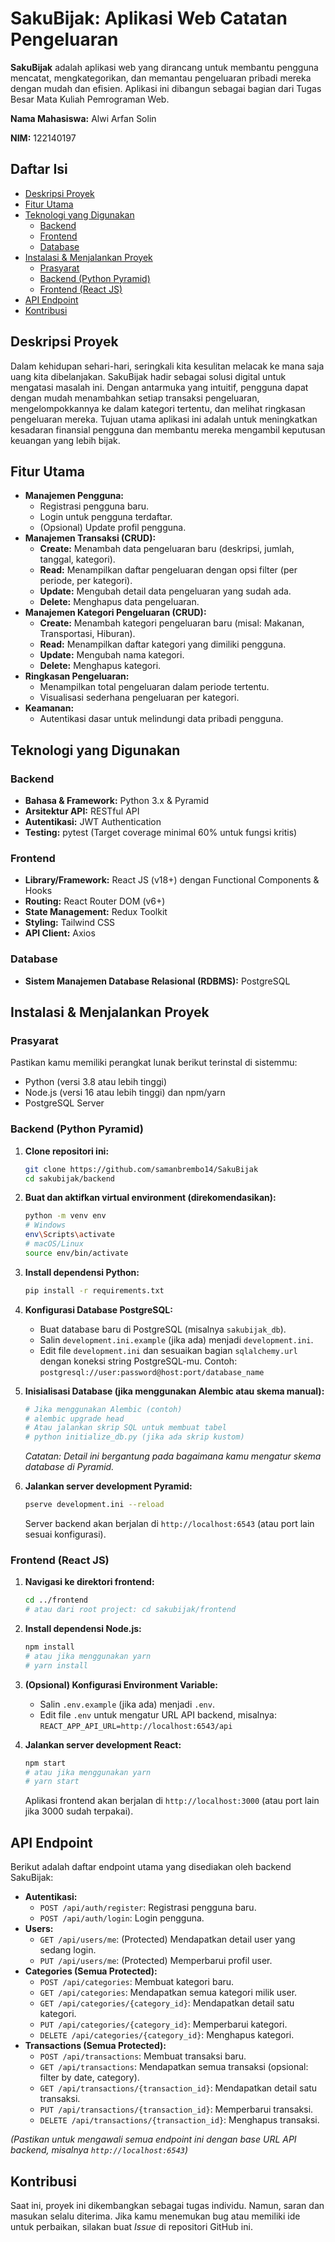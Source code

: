 # SakuBijak: Aplikasi Web Catatan Pengeluaran

**SakuBijak** adalah aplikasi web yang dirancang untuk membantu pengguna mencatat, mengkategorikan, dan memantau pengeluaran pribadi mereka dengan mudah dan efisien. Aplikasi ini dibangun sebagai bagian dari Tugas Besar Mata Kuliah Pemrograman Web.

**Nama Mahasiswa:** Alwi Arfan Solin

**NIM:** 122140197

## Daftar Isi

- [Deskripsi Proyek](#deskripsi-proyek)
- [Fitur Utama](#fitur-utama)
- [Teknologi yang Digunakan](#teknologi-yang-digunakan)
  - [Backend](#backend)
  - [Frontend](#frontend)
  - [Database](#database)
- [Instalasi & Menjalankan Proyek](#instalasi--menjalankan-proyek)
  - [Prasyarat](#prasyarat)
  - [Backend (Python Pyramid)](#backend-python-pyramid)
  - [Frontend (React JS)](#frontend-react-js)
- [API Endpoint](#api-endpoint)
- [Kontribusi](#kontribusi)

## Deskripsi Proyek

Dalam kehidupan sehari-hari, seringkali kita kesulitan melacak ke mana saja uang kita dibelanjakan. SakuBijak hadir sebagai solusi digital untuk mengatasi masalah ini. Dengan antarmuka yang intuitif, pengguna dapat dengan mudah menambahkan setiap transaksi pengeluaran, mengelompokkannya ke dalam kategori tertentu, dan melihat ringkasan pengeluaran mereka. Tujuan utama aplikasi ini adalah untuk meningkatkan kesadaran finansial pengguna dan membantu mereka mengambil keputusan keuangan yang lebih bijak.

## Fitur Utama

- **Manajemen Pengguna:**
  - Registrasi pengguna baru.
  - Login untuk pengguna terdaftar.
  - (Opsional) Update profil pengguna.
- **Manajemen Transaksi (CRUD):**
  - **Create:** Menambah data pengeluaran baru (deskripsi, jumlah, tanggal, kategori).
  - **Read:** Menampilkan daftar pengeluaran dengan opsi filter (per periode, per kategori).
  - **Update:** Mengubah detail data pengeluaran yang sudah ada.
  - **Delete:** Menghapus data pengeluaran.
- **Manajemen Kategori Pengeluaran (CRUD):**
  - **Create:** Menambah kategori pengeluaran baru (misal: Makanan, Transportasi, Hiburan).
  - **Read:** Menampilkan daftar kategori yang dimiliki pengguna.
  - **Update:** Mengubah nama kategori.
  - **Delete:** Menghapus kategori.
- **Ringkasan Pengeluaran:**
  - Menampilkan total pengeluaran dalam periode tertentu.
  - Visualisasi sederhana pengeluaran per kategori.
- **Keamanan:**
  - Autentikasi dasar untuk melindungi data pribadi pengguna.

## Teknologi yang Digunakan

### Backend

- **Bahasa & Framework:** Python 3.x & Pyramid
- **Arsitektur API:** RESTful API
- **Autentikasi:** JWT Authentication
- **Testing:** pytest (Target coverage minimal 60% untuk fungsi kritis)

### Frontend

- **Library/Framework:** React JS (v18+) dengan Functional Components & Hooks
- **Routing:** React Router DOM (v6+)
- **State Management:** Redux Toolkit
- **Styling:** Tailwind CSS
- **API Client:** Axios

### Database

- **Sistem Manajemen Database Relasional (RDBMS):** PostgreSQL


## Instalasi & Menjalankan Proyek

### Prasyarat

Pastikan kamu memiliki perangkat lunak berikut terinstal di sistemmu:
- Python (versi 3.8 atau lebih tinggi)
- Node.js (versi 16 atau lebih tinggi) dan npm/yarn
- PostgreSQL Server

### Backend (Python Pyramid)

1.  **Clone repositori ini:**
    ```bash
    git clone https://github.com/samanbrembo14/SakuBijak
    cd sakubijak/backend
    ```

2.  **Buat dan aktifkan virtual environment (direkomendasikan):**
    ```bash
    python -m venv env
    # Windows
    env\Scripts\activate
    # macOS/Linux
    source env/bin/activate
    ```

3.  **Install dependensi Python:**
    ```bash
    pip install -r requirements.txt
    ```

4.  **Konfigurasi Database PostgreSQL:**
    - Buat database baru di PostgreSQL (misalnya `sakubijak_db`).
    - Salin `development.ini.example` (jika ada) menjadi `development.ini`.
    - Edit file `development.ini` dan sesuaikan bagian `sqlalchemy.url` dengan koneksi string PostgreSQL-mu.
      Contoh: `postgresql://user:password@host:port/database_name`

5.  **Inisialisasi Database (jika menggunakan Alembic atau skema manual):**
    ```bash
    # Jika menggunakan Alembic (contoh)
    # alembic upgrade head
    # Atau jalankan skrip SQL untuk membuat tabel
    # python initialize_db.py (jika ada skrip kustom)
    ```
    *Catatan: Detail ini bergantung pada bagaimana kamu mengatur skema database di Pyramid.*

6.  **Jalankan server development Pyramid:**
    ```bash
    pserve development.ini --reload
    ```
    Server backend akan berjalan di `http://localhost:6543` (atau port lain sesuai konfigurasi).

### Frontend (React JS)

1.  **Navigasi ke direktori frontend:**
    ```bash
    cd ../frontend
    # atau dari root project: cd sakubijak/frontend
    ```

2.  **Install dependensi Node.js:**
    ```bash
    npm install
    # atau jika menggunakan yarn
    # yarn install
    ```

3.  **(Opsional) Konfigurasi Environment Variable:**
    - Salin `.env.example` (jika ada) menjadi `.env`.
    - Edit file `.env` untuk mengatur URL API backend, misalnya:
      `REACT_APP_API_URL=http://localhost:6543/api`

4.  **Jalankan server development React:**
    ```bash
    npm start
    # atau jika menggunakan yarn
    # yarn start
    ```
    Aplikasi frontend akan berjalan di `http://localhost:3000` (atau port lain jika 3000 sudah terpakai).

## API Endpoint

Berikut adalah daftar endpoint utama yang disediakan oleh backend SakuBijak:

- **Autentikasi:**
  - `POST /api/auth/register`: Registrasi pengguna baru.
  - `POST /api/auth/login`: Login pengguna.
- **Users:**
  - `GET /api/users/me`: (Protected) Mendapatkan detail user yang sedang login.
  - `PUT /api/users/me`: (Protected) Memperbarui profil user.
- **Categories (Semua Protected):**
  - `POST /api/categories`: Membuat kategori baru.
  - `GET /api/categories`: Mendapatkan semua kategori milik user.
  - `GET /api/categories/{category_id}`: Mendapatkan detail satu kategori.
  - `PUT /api/categories/{category_id}`: Memperbarui kategori.
  - `DELETE /api/categories/{category_id}`: Menghapus kategori.
- **Transactions (Semua Protected):**
  - `POST /api/transactions`: Membuat transaksi baru.
  - `GET /api/transactions`: Mendapatkan semua transaksi (opsional: filter by date, category).
  - `GET /api/transactions/{transaction_id}`: Mendapatkan detail satu transaksi.
  - `PUT /api/transactions/{transaction_id}`: Memperbarui transaksi.
  - `DELETE /api/transactions/{transaction_id}`: Menghapus transaksi.

*(Pastikan untuk mengawali semua endpoint ini dengan base URL API backend, misalnya `http://localhost:6543`)*

## Kontribusi

Saat ini, proyek ini dikembangkan sebagai tugas individu. Namun, saran dan masukan selalu diterima. Jika kamu menemukan bug atau memiliki ide untuk perbaikan, silakan buat *Issue* di repositori GitHub ini.
